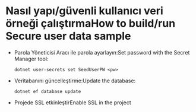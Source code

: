 # <a name="how-to-buildrun-secure-user-data-sample"></a><span data-ttu-id="fa28b-101">Nasıl yapı/güvenli kullanıcı veri örneği çalıştırma</span><span class="sxs-lookup"><span data-stu-id="fa28b-101">How to build/run Secure user data sample</span></span>

* <span data-ttu-id="fa28b-102">Parola Yöneticisi Aracı ile parola ayarlayın:</span><span class="sxs-lookup"><span data-stu-id="fa28b-102">Set password with the Secret Manager tool:</span></span>

  `dotnet user-secrets set SeedUserPW <pw>`

* <span data-ttu-id="fa28b-103">Veritabanını güncelleştirme:</span><span class="sxs-lookup"><span data-stu-id="fa28b-103">Update the database:</span></span>

    `dotnet ef database update`

* <span data-ttu-id="fa28b-104">Projede SSL etkinleştir</span><span class="sxs-lookup"><span data-stu-id="fa28b-104">Enable SSL in the project</span></span>